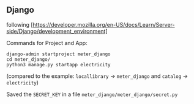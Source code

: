 ## Django

following [https://developer.mozilla.org/en-US/docs/Learn/Server-side/Django/development_environment]

Commands for Project and App:
```commandline
django-admin startproject meter_django
cd meter_django/
python3 manage.py startapp electricity
```
(compared to the example: `locallibrary` -> `meter_django` and `catalog` -> `electricity`)

Saved the `SECRET_KEY` in a file `meter_django/meter_django/secret.py`